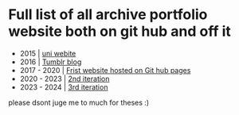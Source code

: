 <h1>Full list of all archive portfolio website both on git hub and off it</h1>
<ul>
  <li>2015 | <a href="https://matthew-barnard.tumblr.com/old-home">uni webite</a></li>
  <li>2016 | <a href="https://matthew-barnard.tumblr.com/page/2">Tumblr blog</a></li>
  <li>2017 - 2020 | <a href="https://matthew-barnard.com/Archive/2017-2020/index.html">Frist website hosted on Git hub pages</a></li>
  <li>2020 - 2023 | <a href="https://matthew-barnard.com/Archive/2020-2023/index.html">2nd iteration</a></li>
  <li>2023 - 2024 | <a href="https://matthew-barnard.com/Archive/2023-2024%20/index.html">3rd iteration</a></li>
</ul>
<p>please dsont juge me to much for theses :)</p>

